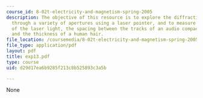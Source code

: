 ```yaml
---
course_id: 8-02t-electricity-and-magnetism-spring-2005
description: The objective of this resource is to explore the diffraction of light
  through a variety of apertures using a laser pointer, and to measure the wavelength
  of the laser light, the spacing between the tracks of an audio compact disk (CD),
  and the thickness of a human hair.
file_location: /coursemedia/8-02t-electricity-and-magnetism-spring-2005/d29d17ea6b9285f213c8b525893c3a5b_exp13.pdf
file_type: application/pdf
layout: pdf
title: exp13.pdf
type: course
uid: d29d17ea6b9285f213c8b525893c3a5b

---
```

None